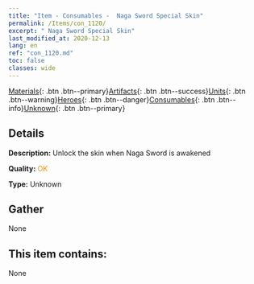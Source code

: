 ```yaml
---
title: "Item - Consumables -  Naga Sword Special Skin"
permalink: /Items/con_1120/
excerpt: " Naga Sword Special Skin"
last_modified_at: 2020-12-13
lang: en
ref: "con_1120.md"
toc: false
classes: wide
---
```

 [Materials](/Items/){: .btn .btn--primary}[Artifacts](/Items/Artifacts/){: .btn .btn--success}[Units](/Items/Units/){: .btn .btn--warning}[Heroes](/Items/Heroes/){: .btn .btn--danger}[Consumables](/Items/Consumables/){: .btn .btn--info}[Unknown](/Items/Unknown/){: .btn .btn--primary}

## Details
 **Description:** Unlock the skin when Naga Sword is awakened

 **Quality:** <span style="color: #FF8C00">OK</span>

 **Type:** Unknown

## Gather

  None

## This item contains:

  None

